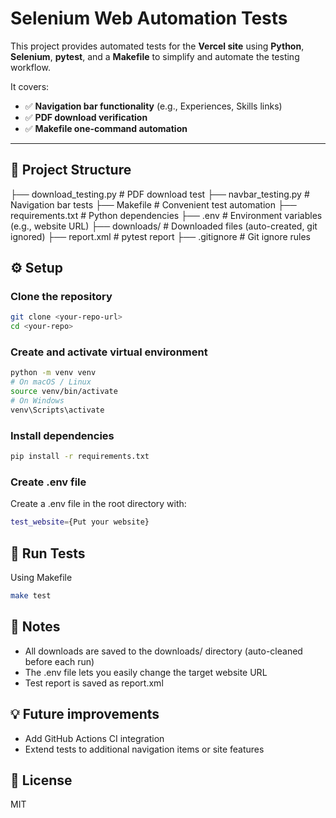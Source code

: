 # Selenium Web Automation Tests

This project provides automated tests for the **Vercel site** using **Python**, **Selenium**, **pytest**, and a **Makefile** to simplify and automate the testing workflow.

It covers:
- ✅ **Navigation bar functionality** (e.g., Experiences, Skills links)
- ✅ **PDF download verification**
- ✅ **Makefile one-command automation**

---

## 📂 Project Structure

├── download_testing.py  # PDF download test
├── navbar_testing.py    # Navigation bar tests
├── Makefile             # Convenient test automation
├── requirements.txt     # Python dependencies
├── .env                 # Environment variables (e.g., website URL)
├── downloads/           # Downloaded files (auto-created, git ignored)
├── report.xml           # pytest report 
├── .gitignore           # Git ignore rules


## ⚙️ Setup

### Clone the repository
```bash
git clone <your-repo-url>
cd <your-repo>
```

### Create and activate virtual environment
```bash
python -m venv venv
# On macOS / Linux
source venv/bin/activate
# On Windows
venv\Scripts\activate
```

### Install dependencies
```bash
pip install -r requirements.txt
```

### Create .env file
Create a .env file in the root directory with:
```bash
test_website={Put your website}
```

## 🚀 Run Tests
Using Makefile
```bash
make test
```

## 📄 Notes
- All downloads are saved to the downloads/ directory (auto-cleaned before each run)
- The .env file lets you easily change the target website URL
- Test report is saved as report.xml

## 💡 Future improvements
- Add GitHub Actions CI integration
- Extend tests to additional navigation items or site features


## 📝 License
MIT